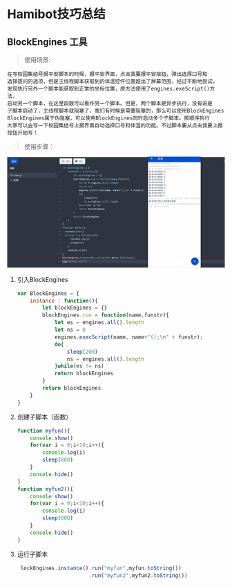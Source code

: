 # Hamibot技巧总结
## BlockEngines 工具
>使用场景:
    
    在写校园集结号报平安脚本的时候，报平安界面，点击我要报平安按钮，弹出选择口号和
    选择提问的选项，但是主线程脚本获取到的体温控件位置超出了屏幕范围，经过不断地尝试，
    发现执行另外一个脚本能获取到正常的坐标位置，原方法使用了engines.exeScript()方法，
    启动另一个脚本，在这里函数可以看作另一个脚本。但是，两个脚本是异步执行，没有说是
    子脚本启动了，主线程脚本就阻塞了，我们有时候是需要阻塞的，那么可以使用BlockEngines
    BlockEngines属于伪阻塞，可以使用BlockEngines同时启动多个子脚本。按顺序执行
    大家可以去写一下校园集结号上报界面自动选择口号和体温的功能。不过脚本要从点击我要上报按钮开始写！

>使用步骤：

![](BlockEngines.pic/BlockEngines.png)
1. 引入BlockEngines
   
    ```js
    var BlockEngines = {
        instance : function(){
            let blockEngines = {}
            blockEngines.run = function(name,funstr){
                let es = engines.all().length
                let ns = 0
                engines.execScript(name, name+"();\n" + funstr);
                do{
                    sleep(200)
                    ns = engines.all().length
                }while(es != ns)
                return blockEngines
            }
            return blockEngines
        }
    }
    ```
2. 创建子脚本（函数）
   
    ```js
    function myfun(){
  		console.show()
  		for(var i = 0;i<10;i++){
       		console.log(i)
        	sleep(800)
        }
        console.hide()
    }
   function myfun2(){
  		console.show()
  		for(var i = 0;i<10;i++){
       		console.log(i)
        	sleep(800)
        }
        console.hide()
    }
    ```

3. 运行子脚本 
   ```js
    lockEngines.instance().run("myfun",myfun.toString())
                          .run("myfun2",myfun2.toString())
   ```
    